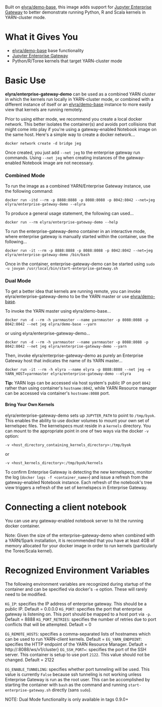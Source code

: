 Built on [elyra/demo-base](https://hub.docker.com/r/elyra/demo-base/), this image adds support for [Jupyter Enterprise Gateway](https://jupyter-enterprise-gateway.readthedocs.io/en/latest/) to better demonstrate running Python, R and Scala kernels in YARN-cluster mode.

# What it Gives You

- [elyra/demo-base](https://hub.docker.com/r/elyra/demo-base/) base functionality
- [Jupyter Enterprise Gateway](https://github.com/jupyter-incubator/enterprise_gateway)
- Python/R/Toree kernels that target YARN-cluster mode

# Basic Use

**elyra/enterprise-gateway-demo** can be used as a combined YARN cluster in which the kernels run locally in YARN-cluster mode, or combined with a different instance of itself or an [elyra/demo-base](https://hub.docker.com/r/elyra/demo-base/) instance to more easily view that kernels are running remotely.

Prior to using either mode, we recommend you create a local docker network. This better isolates the container(s) and avoids port collisions that might come into play if you're using a gateway-enabled Notebook image on the same host. Here's a simple way to create a docker network...

`docker network create -d bridge jeg`

Once created, you just add `--net jeg` to the enterprise gateway run commands. Using `--net jeg` when creating instances of the gateway-enabled Notebook image are not necessary.

### Combined Mode

To run the image as a combined YARN/Enterprise Gateway instance, use the following command:

`docker run -itd --rm -p 8888:8888 -p 8088:8088 -p 8042:8042 --net=jeg elyra/enterprise-gateway-demo --elyra`

To produce a general usage statement, the following can used...

`docker run --rm elyra/enterprise-gateway-demo --help`

To run the enterprise-gateway-demo container in an interactive mode, where enterprise gateway is manually started within the container, use the following...

`docker run -it --rm -p 8888:8888 -p 8088:8088 -p 8042:8042 --net=jeg elyra/enterprise-gateway-demo /bin/bash`

Once in the container, enterprise-gateway-demo can be started using `sudo -u jovyan /usr/local/bin/start-enterprise-gateway.sh`

### Dual Mode

To get a better idea that kernels are running remote, you can invoke elyra/enterprise-gateway-demo to be the YARN master or use [elyra/demo-base](https://hub.docker.com/r/elyra/demo-base/).

To invoke the YARN master using elyra/demo-base...

`docker run -d --rm -h yarnmaster --name yarnmaster -p 8088:8088 -p 8042:8042 --net jeg elyra/demo-base --yarn`

or using elyra/enterprise-gateway-demo...

`docker run -d --rm -h yarnmaster --name yarnmaster -p 8088:8088 -p 8042:8042 --net jeg elyra/enterprise-gateway-demo --yarn`

Then, invoke elyra/enterprise-gateway-demo as purely an Enterprise Gateway host that indicates the name of its YARN master...

`docker run -it --rm -h elyra --name elyra -p 8888:8888 --net jeg -e YARN_HOST=yarnmaster elyra/enterprise-gateway-demo --elyra`

**Tip:** YARN logs can be accessed via host system's public IP on port `8042` rather than using container's `hostname:8042`, while YARN Resource manager can be accessed via container's `hostname:8088` port.

#### Bring Your Own Kernels

elyra/enterprise-gateway-demo sets up `JUPYTER_PATH` to point to `/tmp/byok`. This enables the ability to use docker volumes to mount your own set of kernelspec files. The kernelspecs must reside in a `kernels` directory. You can mount to the appropriate point in one of two ways via the docker `-v` option:

`-v <host_directory_containing_kernels_directory>:/tmp/byok`

or

`-v <host_kernels_directory>:/tmp/byok/kernels`

To confirm Enterprise Gateway is detecting the new kernelspecs, monitor the log (`docker logs -f <container_name>`) and issue a refresh from the gateway-enabled Notebook instance. Each refresh of the notebook's tree view triggers a refresh of the set of kernelspecs in Enterprise Gateway.

# Connecting a client notebook

You can use any gateway-enabled notebook server to hit the running docker container.

Note: Given the size of the enterprise-gateway-demo when combined with a YARN/Spark installation, it is recommended that you have at least 4GB of memory allocated for your docker image in order to run kernels (particularly the Toree/Scala kernel).

# Recognized Environment Variables

The following environment variables are recognized during startup of the container and can be specified via docker's `-e` option. These will rarely need to be modified.

`KG_IP`: specifies the IP address of enterprise gateway. This should be a public IP. Default = 0.0.0.0
`KG_PORT`: specifies the port that enterprise gateway is listening on. This port should be mapped to a host port via `-p`. Default = 8888
`KG_PORT_RETRIES`: specifies the number of retries due to port conflicts that will be attempted. Default = 0

`EG_REMOTE_HOSTS`: specifies a comma-separated lists of hostnames which can be used to run YARN-client kernels. Default = <container-hostname>
`EG_YARN_ENDPOINT`: specifies the HTTP endpoint of the YARN Resource Manager. Default = http://<hostname>:8088/ws/v1/cluster}
`EG_SSH_PORT=`: specifies the port of the SSH server. This container is setup to use port `2122`. This value should not be changed. Default = 2122

`EG_ENABLE_TUNNELING`: specifies whether port tunneling will be used. This value is currently `False` because ssh tunneling is not working unless Enterprise Gateway is run as the root user. This can be accomplished by starting the container with `bash` as the command and running `start-enterprise-gateway.sh` directly (sans `sudo`).

NOTE: Dual Mode functionality is only available in tags 0.9.0+
